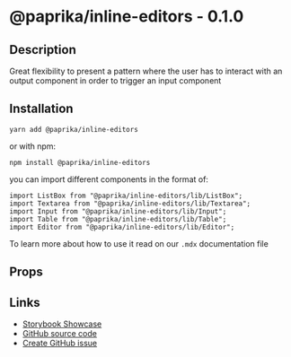<!-- start: Autogenerated - do not modify -->

# @paprika/inline-editors - 0.1.0

## Description

Great flexibility to present a pattern where the user has to interact with an output component in order to trigger an input component

## Installation

```
yarn add @paprika/inline-editors
```

or with npm:

```
npm install @paprika/inline-editors
```

you can import different components in the format of:

```
import ListBox from "@paprika/inline-editors/lib/ListBox";
import Textarea from "@paprika/inline-editors/lib/Textarea";
import Input from "@paprika/inline-editors/lib/Input";
import Table from "@paprika/inline-editors/lib/Table";
import Editor from "@paprika/inline-editors/lib/Editor";
```

To learn more about how to use it read on our `.mdx` documentation file

## Props

<!-- end: Autogenerated - do not modify -->
<!-- content -->

<!-- eoContent -->

## Links

- [Storybook Showcase](https://paprika.highbond.com/?path=/story/forms-inlineeditors--showcase)
- [GitHub source code](https://github.com/acl-services/paprika/tree/master/packages/InlineEditors/src)
- [Create GitHub issue](https://github.com/acl-services/paprika/issues/new?label=[]&title=@paprika/inline-editors%20[help]:%20your%20short%20description&body=%0A%23%20Help%20wanted%0A%0A%23%23%20Please%20write%20your%20question.%0A*A%20clear%20and%20concise%20description%20of%20what%20the%20question%20is*%0A%0A%23%23%20Additional%20context%0A*Add%20any%20other%20context%20or%20screenshots%20about%20your%20question%20here.*%0A)
